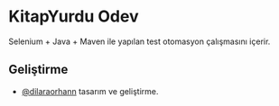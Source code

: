 
# KitapYurdu Odev

Selenium + Java + Maven ile yapılan test otomasyon çalışmasını içerir.


## Geliştirme

- [@dilaraorhann](https://github.com/dilaraorhann) tasarım ve geliştirme.

  